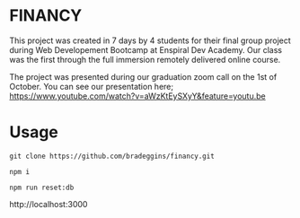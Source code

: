 # FINANCY

This project was created in 7 days by 4 students for their final group project during Web Developement Bootcamp at Enspiral Dev Academy. Our class was the first through the full immersion remotely delivered online course.

The project was presented during our graduation zoom call on the 1st of October. You can see our presentation here; https://www.youtube.com/watch?v=aWzKtEySXyY&feature=youtu.be


# Usage
 `git clone https://github.com/bradeggins/financy.git`

 `npm i`

 `npm run reset:db`

 http://localhost:3000